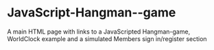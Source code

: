 # JavaScript-Hangman--game
A main HTML page with links to a JavaScripted Hangman-game, WorldClock example and a simulated Members sign in/register section
